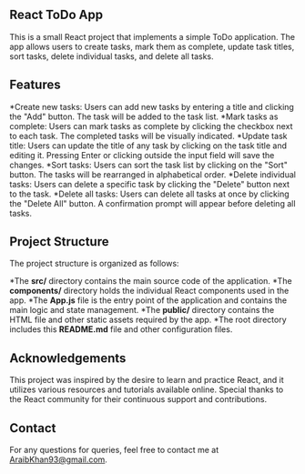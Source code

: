 ## React ToDo App

This is a small React project that implements a simple ToDo application. The app allows users to create tasks, mark them as complete, update task titles, sort tasks, delete individual tasks, and delete all tasks.

## Features

*Create new tasks: Users can add new tasks by entering a title and clicking the "Add" button. The task will be added to the task list.
*Mark tasks as complete: Users can mark tasks as complete by clicking the checkbox next to each task. The completed tasks will be visually indicated.
*Update task title: Users can update the title of any task by clicking on the task title and editing it. Pressing Enter or clicking outside the input field will save the changes.
*Sort tasks: Users can sort the task list by clicking on the "Sort" button. The tasks will be rearranged in alphabetical order.
*Delete individual tasks: Users can delete a specific task by clicking the "Delete" button next to the task.
*Delete all tasks: Users can delete all tasks at once by clicking the "Delete All" button. A confirmation prompt will appear before deleting all tasks.

## Project Structure

The project structure is organized as follows:

*The **src/** directory contains the main source code of the application.
*The **components/** directory holds the individual React components used in the app.
*The **App.js** file is the entry point of the application and contains the main logic and state management.
*The **public/** directory contains the HTML file and other static assets required by the app.
*The root directory includes this **README.md** file and other configuration files.

## Acknowledgements

This project was inspired by the desire to learn and practice React, and it utilizes various resources and tutorials available online. Special thanks to the React community for their continuous support and contributions.

## Contact

For any questions for queries, feel free to contact me at AraibKhan93@gmail.com.
